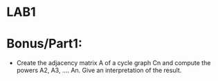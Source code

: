 # LAB1

# Bonus/Part1:

- Create the adjacency matrix A of a cycle graph Cn and compute the powers A2, A3, .... An. Give an interpretation of the result.
